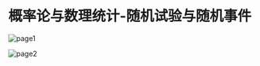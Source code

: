 # 概率论与数理统计-随机试验与随机事件

![page1](https://cdn.jsdelivr.net/gh/ylsislove/image-home/test/20200723234656.png)

![page2](https://cdn.jsdelivr.net/gh/ylsislove/image-home/test/20200723234722.png)

